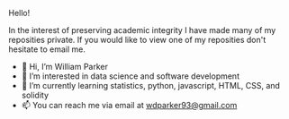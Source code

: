 Hello!

In the interest of preserving academic integrity I have made many of my reposities private. If you would like to view one of my reposities don't hesitate to email me.

- 👋 Hi, I’m William Parker
- 👀 I’m interested in data science and software development
- 🌱 I’m currently learning statistics, python, javascript, HTML, CSS, and solidity
- 📫 You can reach me via email at wdparker93@gmail.com
